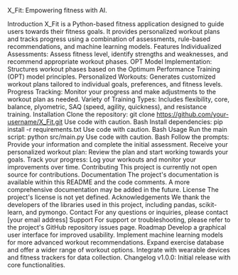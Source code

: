 X_Fit: Empowering fitness with AI.

Introduction
X_Fit is a Python-based fitness application designed to guide users towards their fitness goals. It provides personalized workout plans and tracks progress using a combination of assessments, rule-based recommendations, and machine learning models.
Features
Individualized Assessments: Assess fitness level, identify strengths and weaknesses, and recommend appropriate workout phases.
OPT Model Implementation: Structures workout phases based on the Optimum Performance Training (OPT) model principles.
Personalized Workouts: Generates customized workout plans tailored to individual goals, preferences, and fitness levels.
Progress Tracking: Monitor your progress and make adjustments to the workout plan as needed.
Variety of Training Types: Includes flexibility, core, balance, plyometric, SAQ (speed, agility, quickness), and resistance training.
Installation
Clone the repository:
git clone https://github.com/your-username/X_Fit.git
Use code with caution.
Bash
Install dependencies:
pip install -r requirements.txt
Use code with caution.
Bash
Usage
Run the main script:
python src/main.py
Use code with caution.
Bash
Follow the prompts: Provide your information and complete the initial assessment.
Receive your personalized workout plan: Review the plan and start working towards your goals.
Track your progress: Log your workouts and monitor your improvements over time.
Contributing
This project is currently not open source for contributions.
Documentation
The project's documentation is available within this README and the code comments. A more comprehensive documentation may be added in the future.
License
The project's license is not yet defined.
Acknowledgements
We thank the developers of the libraries used in this project, including pandas, scikit-learn, and pymongo.
Contact
For any questions or inquiries, please contact [your email address]
Support
For support or troubleshooting, please refer to the project's GitHub repository issues page.
Roadmap
Develop a graphical user interface for improved usability.
Implement machine learning models for more advanced workout recommendations.
Expand exercise database and offer a wider range of workout options.
Integrate with wearable devices and fitness trackers for data collection.
Changelog
v1.0.0: Initial release with core functionalities.